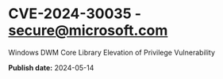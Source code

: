 # CVE-2024-30035 - secure@microsoft.com

Windows DWM Core Library Elevation of Privilege Vulnerability

**Publish date:** 2024-05-14
